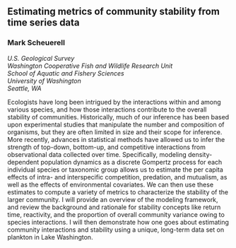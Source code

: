## Estimating metrics of community stability from time series data

### Mark Scheuerell

_U.S. Geological Survey_  
_Washington Cooperative Fish and Wildlife Research Unit_  
_School of Aquatic and Fishery Sciences_  
_University of Washington_  
_Seattle, WA_  

Ecologists have long been intrigued by the interactions within and among various species, and how those interactions contribute to the overall stability of communities. Historically, much of our inference has been based upon experimental studies that manipulate the number and composition of organisms, but they are often limited in size and their scope for inference. More recently, advances in statistical methods have allowed us to infer the strength of top-down, bottom-up, and competitive interactions from observational data collected over time. Specifically, modeling density-dependent population dynamics as a discrete Gompertz process for each individual species or taxonomic group allows us to estimate the per capita effects of intra- and interspecific competition, predation, and mutualism, as well as the effects of environmental covariates. We can then use these estimates to compute a variety of metrics to characterize the stability of the larger community. I will provide an overview of the modeling framework, and review the background and rationale for stability concepts like return time, reactivity, and the proportion of overall community variance owing to species interactions. I will then demonstrate how one goes about estimating community interactions and stability using a unique, long-term data set on plankton in Lake Washington.
